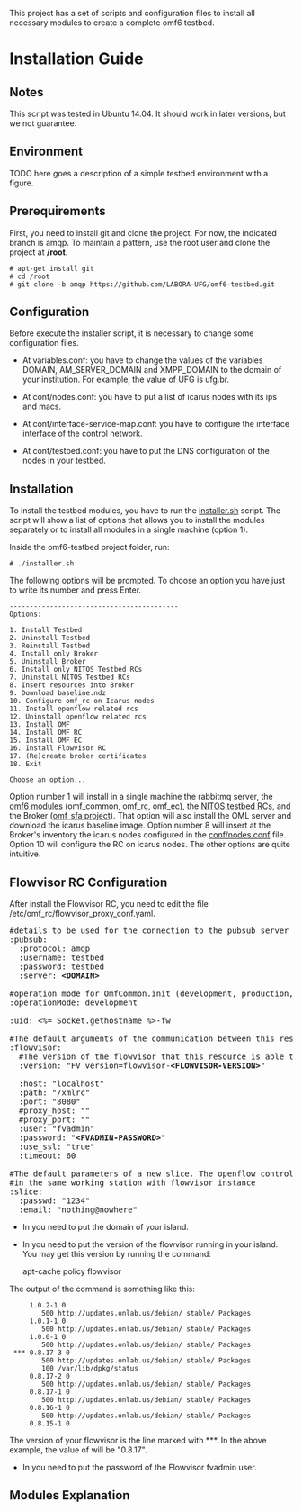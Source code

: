 This project has a set of scripts and configuration files to install all necessary modules to create a complete omf6 testbed.

Installation Guide
==================

Notes
-----
This script was tested in Ubuntu 14.04. It should work in later versions, but we not guarantee.

Environment
-----------

TODO here goes a description of a simple testbed environment with a figure.

Prerequirements
---------------
First, you need to install git and clone the project. For now, the indicated branch is amqp. To maintain a pattern, use the root user and clone the project at **/root**.

    # apt-get install git
    # cd /root
    # git clone -b amqp https://github.com/LABORA-UFG/omf6-testbed.git

Configuration
-------------
Before execute the installer script, it is necessary to change some configuration files.

* At variables.conf: you have to change the values of the variables DOMAIN, AM_SERVER_DOMAIN and XMPP_DOMAIN to the domain of your institution. For example, the value of UFG is ufg.br.

* At conf/nodes.conf: you have to put a list of icarus nodes with its ips and macs.

* At conf/interface-service-map.conf: you have to configure the interface interface of the control network.

* At conf/testbed.conf: you have to put the DNS configuration of the nodes in your testbed.


Installation
------------
To install the testbed modules, you have to run the [installer.sh](installer.sh) script. The script will show a list of options that allows you to install the modules separately or to install all modules in a single machine (option 1).

Inside the omf6-testbed project folder, run:

    # ./installer.sh

The following options will be prompted. To choose an option you have just to write its number and press Enter.

    ------------------------------------------
    Options:
    
    1. Install Testbed
    2. Uninstall Testbed
    3. Reinstall Testbed
    4. Install only Broker
    5. Uninstall Broker
    6. Install only NITOS Testbed RCs
    7. Uninstall NITOS Testbed RCs
    8. Insert resources into Broker
    9. Download baseline.ndz
    10. Configure omf_rc on Icarus nodes
    11. Install openflow related rcs
    12. Uninstall openflow related rcs
    13. Install OMF
    14. Install OMF RC
    15. Install OMF EC
    16. Install Flowvisor RC
    17. (Re)create broker certificates
    18. Exit
    
    Choose an option...
    
Option number 1 will install in a single machine the rabbitmq server, the [omf6 modules](https://github.com/LABORA-UFG/omf) (omf_common, omf_rc, omf_ec), the [NITOS testbed RCs](https://github.com/LABORA-UFG/nitos_testbed_rc), and the Broker ([omf_sfa project](https://github.com/LABORA-UFG/omf_sfa)). That option will also install the OML server and download the icarus baseline image.
Option number 8 will insert at the Broker's inventory the icarus nodes configured in the [conf/nodes.conf](conf/nodes.conf) file. Option 10 will configure the RC on icarus nodes. The other options are quite intuitive.

Flowvisor RC Configuration
-------------------

After install the Flowvisor RC, you need to edit the file /etc/omf_rc/flowvisor_proxy_conf.yaml. 

<pre>
#details to be used for the connection to the pubsub server
:pubsub:
  :protocol: amqp
  :username: testbed
  :password: testbed
  :server: <b>&lt;DOMAIN&gt;</b>

#operation mode for OmfCommon.init (development, production, etc)
:operationMode: development

:uid: <%= Socket.gethostname %>-fw

#The default arguments of the communication between this resource and the flowvisor instance
:flowvisor:
  #The version of the flowvisor that this resource is able to control
  :version: "FV version=flowvisor-<b>&lt;FLOWVISOR-VERSION&gt;</b>"

  :host: "localhost"
  :path: "/xmlrc"
  :port: "8080"
  #proxy_host: ""
  #proxy_port: ""
  :user: "fvadmin"
  :password: "<b>&lt;FVADMIN-PASSWORD&gt;</b>"
  :use_ssl: "true"
  :timeout: 60

#The default parameters of a new slice. The openflow controller is assumed to be
#in the same working station with flowvisor instance
:slice:
  :passwd: "1234"
  :email: "nothing@nowhere"
</pre>

* In <DOMAIN> you need to put the domain of your island.
* In <FLOWVISOR-VERSION> you need to put the version of the flowvisor running in your island. You may get this version by running the command:
  
  
    apt-cache policy flowvisor

The output of the command is something like this:

         1.0.2-1 0
            500 http://updates.onlab.us/debian/ stable/ Packages
         1.0.1-1 0
            500 http://updates.onlab.us/debian/ stable/ Packages
         1.0.0-1 0
            500 http://updates.onlab.us/debian/ stable/ Packages
     *** 0.8.17-3 0
            500 http://updates.onlab.us/debian/ stable/ Packages
            100 /var/lib/dpkg/status
         0.8.17-2 0
            500 http://updates.onlab.us/debian/ stable/ Packages
         0.8.17-1 0
            500 http://updates.onlab.us/debian/ stable/ Packages
         0.8.16-1 0
            500 http://updates.onlab.us/debian/ stable/ Packages
         0.8.15-1 0

The version of your flowvisor is the line marked with ***. In the above example, the value of <FLOWVISOR-VERSION> will be "0.8.17". 

* In <FVADMIN-PASSWORD> you need to put the password of the Flowvisor fvadmin user.

Modules Explanation
-------------------

